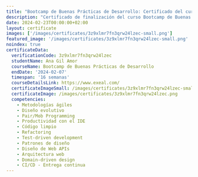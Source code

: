 ```yaml
---
title: "Bootcamp de Buenas Prácticas de Desarrollo: Certificado del curso"
description: "Certificado de finalización del curso Bootcamp de Buenas Prácticas de Desarrollo para Ana Gil Amor."
date: 2024-02-23T00:00:00+02:00
layout: certificate
images: ['/images/certificates/3z9xlmr7fn3qrw24lzec-small.png']
featured_image: '/images/certificates/3z9xlmr7fn3qrw24lzec-small.png'
noindex: true
certificateData:
  verificationCode: 3z9xlmr7fn3qrw24lzec 
  studentName: Ana Gil Amor
  courseName: Bootcamp de Buenas Prácticas de Desarrollo
  endDate: '2024-02-07'
  timespan: '16 semanas'
  courseDetailsLink: https://www.exeal.com/
  certificateImageSmall: /images/certificates/3z9xlmr7fn3qrw24lzec-small.png
  certificateImage: /images/certificates/3z9xlmr7fn3qrw24lzec.png
  competencies:
    - Metodologías ágiles
    - Diseño evolutivo
    - Pair/Mob Programming
    - Productividad con el IDE
    - Código limpio
    - Refactoring
    - Test-driven development
    - Patrones de diseño
    - Diseño de Web APIs
    - Arquitectura web
    - Domain-driven design
    - CI/CD - Entrega continua
---
```

